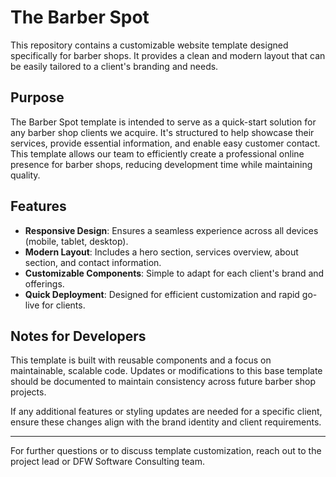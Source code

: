 # The Barber Spot

This repository contains a customizable website template designed specifically for barber shops. It provides a clean and modern layout that can be easily tailored to a client's branding and needs. 

## Purpose

The Barber Spot template is intended to serve as a quick-start solution for any barber shop clients we acquire. It's structured to help showcase their services, provide essential information, and enable easy customer contact. This template allows our team to efficiently create a professional online presence for barber shops, reducing development time while maintaining quality.

## Features

- **Responsive Design**: Ensures a seamless experience across all devices (mobile, tablet, desktop).
- **Modern Layout**: Includes a hero section, services overview, about section, and contact information.
- **Customizable Components**: Simple to adapt for each client's brand and offerings.
- **Quick Deployment**: Designed for efficient customization and rapid go-live for clients.

## Notes for Developers

This template is built with reusable components and a focus on maintainable, scalable code. Updates or modifications to this base template should be documented to maintain consistency across future barber shop projects.

If any additional features or styling updates are needed for a specific client, ensure these changes align with the brand identity and client requirements.

---

For further questions or to discuss template customization, reach out to the project lead or DFW Software Consulting team.
